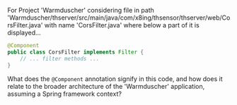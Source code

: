For Project 'Warmduscher' considering file in path 'Warmduscher/thserver/src/main/java/com/x8ing/thsensor/thserver/web/CorsFilter.java' with name 'CorsFilter.java' where below a part of it is displayed... 

```java
@Component
public class CorsFilter implements Filter {
    // ... filter methods ...
}
```

What does the `@Component` annotation signify in this code, and how does it relate to the broader architecture of the 'Warmduscher' application, assuming a Spring framework context?